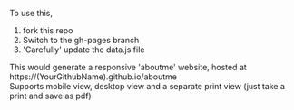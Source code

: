 To use this,
1. fork this repo
2. Switch to the gh-pages branch
3. 'Carefully' update the data.js file  

This would generate a responsive 'aboutme' website, hosted at https://(YourGithubName).github.io/aboutme  
Supports mobile view, desktop view and a separate print view (just take a print and save as pdf)
